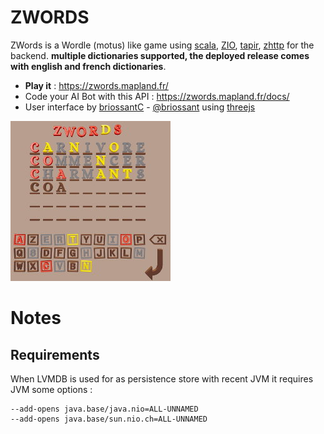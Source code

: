# ZWORDS

ZWords is a Wordle (motus) like game using [scala][scala], [ZIO][zio],
[tapir][tapir], [zhttp][zhttp] for the backend. 
**multiple dictionaries supported, the deployed release comes with english and french dictionaries**.

- **Play it** : https://zwords.mapland.fr/ 
- Code your AI Bot with this API : https://zwords.mapland.fr/docs/
- User interface by [briossantC][bri] - [@briossant][tbri] using [threejs][three]

![](images/screen.jpg)

# Notes

## Requirements

When LVMDB is used for as persistence store with recent JVM it requires JVM some options :
```
--add-opens java.base/java.nio=ALL-UNNAMED
--add-opens java.base/sun.nio.ch=ALL-UNNAMED
```

[scala]: https://www.scala-lang.org/
[zio]: https://zio.dev/
[tapir]: https://tapir.softwaremill.com/
[zhttp]: https://github.com/dream11/zio-http
[bri]: https://github.com/briossant
[tbri]: https://twitter.com/BriossantC
[three]: https://threejs.org/
